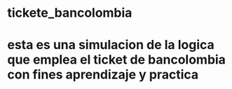 # tickete_bancolombia

# esta es una simulacion de la logica que emplea el ticket de bancolombia con fines aprendizaje y practica
